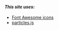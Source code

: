#### _This site uses:_
* [Font Awesome icons](https://fontawesome.com)
* [particles.js](https://github.com/VincentGarreau/particles.js/)
